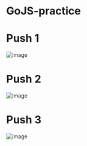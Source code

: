 # GoJS-practice

# Push 1
![image](https://github.com/user-attachments/assets/66e1d903-b24e-4c59-a11e-9fa09f7ec014)

# Push 2
![image](https://github.com/user-attachments/assets/a7f14ffe-93d1-4f7b-952c-f01e34a8be9b)

# Push 3
![image](https://github.com/user-attachments/assets/0dc6120a-d6c5-4415-9a70-2ecba4449089)
